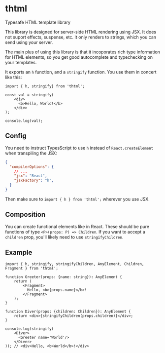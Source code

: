 # thtml
Typesafe HTML template library

This library is designed for server-side HTML rendering using JSX. It does not suport effects,
suspense, etc. It only renders to strings, which you can send using your server.

The main plus of using this library is that it incoporates rich type information for HTML elements,
so you get good autocomplete and typechecking on your templates.

It exports an `h` function, and a `stringify` function. You use them in concert like this:

```tsx
import { h, stringify} from 'thtml';

const val = stringify(
    <div>
      <b>Hello, World!</b>
    </div>
);

console.log(val);
```

## Config

You need to instruct TypesScript to use `h` instead of `React.createElement` when transpiling the
JSX:

```json
{
  "compilerOptions": {
    // ...
    "jsx": "React",
    "jsxFactory": "h",
  }
}
```

Then make sure to `import { h } from 'thtml';` wherever you use JSX.

## Composition
You can create functional elements like in React. These should be pure functions of type `<P>(props:
P) => Children`. If you want to accept a `children` prop, you'll likely need to use
`stringifyChildren`.

## Example

```tsx
import { h, stringify, stringifyChildren, AnyElement, Children, Fragment } from 'thtml';

function Greeter(props: {name: string}): AnyElement {
    return (
        <Fragment>
          Hello, <b>{props.name}</b>!
        </Fragment>
    );
}

function Diver(props: {children: Children}): AnyElement {
    return <div>{stringifyChildren(props.children)}</div>;
}

console.log(stringify(
    <Diver>
      <Greeter name='World'/>
    </Diver>
)); // <div>Hello, <b>World</b>!</div>
```
